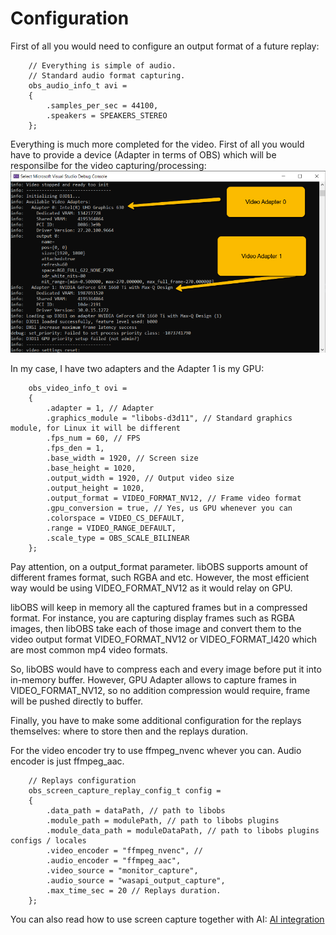 # Configuration

First of all you would need to configure an output format of a future replay:
```
    // Everything is simple of audio.
    // Standard audio format capturing.
    obs_audio_info_t avi = 
    {
        .samples_per_sec = 44100,
        .speakers = SPEAKERS_STEREO
    };
```

Everything is much more completed for the video. First of all you would have to provide a device (Adapter in terms of OBS) which will be responsilbe for the video capturing/processing:
![Video adapters](/docs/assets/img/video-adapters.png)

In my case, I have two adapters and the Adapter 1 is my GPU:
```
    obs_video_info_t ovi = 
    {
        .adapter = 1, // Adapter
        .graphics_module = "libobs-d3d11", // Standard graphics module, for Linux it will be different
        .fps_num = 60, // FPS
        .fps_den = 1,
        .base_width = 1920, // Screen size
        .base_height = 1020,
        .output_width = 1920, // Output video size
        .output_height = 1020,
        .output_format = VIDEO_FORMAT_NV12, // Frame video format
        .gpu_conversion = true, // Yes, us GPU whenever you can
        .colorspace = VIDEO_CS_DEFAULT,
        .range = VIDEO_RANGE_DEFAULT,
        .scale_type = OBS_SCALE_BILINEAR
    };
```
Pay attention, on a output_format parameter. libOBS supports amount of different frames format, such RGBA and etc. However, the most efficient way would be using VIDEO_FORMAT_NV12 as it would relay on GPU. 

libOBS will keep in memory all the captured frames but in a compressed format. For instance, you are capturing display frames such as RGBA images, then libOBS take each of those image and convert them to the video output format VIDEO_FORMAT_NV12 or VIDEO_FORMAT_I420 which are most common mp4 video formats.

So, libOBS would have to compress each and every image before put it into in-memory buffer. However, GPU Adapter allows to capture frames in VIDEO_FORMAT_NV12, so no addition compression would require, frame will be pushed directly to buffer.

Finally, you have to make some additional configuration for the replays themselves: where to store then and the replays duration.

For the video encoder try to use ffmpeg_nvenc whever you can.
Audio encoder is just ffmpeg_aac.
```
    // Replays configuration
    obs_screen_capture_replay_config_t config =
    {
        .data_path = dataPath, // path to libobs
        .module_path = modulePath, // path to libobs plugins
        .module_data_path = moduleDataPath, // path to libobs plugins configs / locales
        .video_encoder = "ffmpeg_nvenc", // 
        .audio_encoder = "ffmpeg_aac",
        .video_source = "monitor_capture",
        .audio_source = "wasapi_output_capture",
        .max_time_sec = 20 // Replays duration.
    };
```

You can also read how to use screen capture together with AI:
[AI integration](/docs/ai-integration.md)